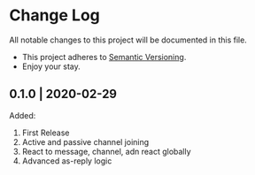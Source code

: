 # Change Log

All notable changes to this project will be documented in this file.

* This project adheres to [Semantic Versioning](http://semver.org/).
* Enjoy your stay.

## 0.1.0 | 2020-02-29

Added:

1. First Release
1. Active and passive channel joining
1. React to message, channel, adn react globally
1. Advanced as-reply logic



